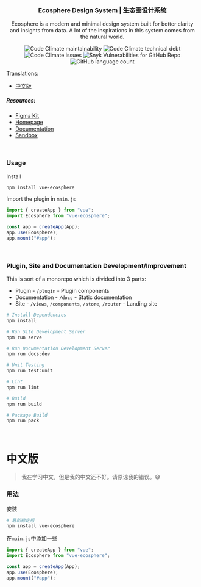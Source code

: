 <h3 align="center">Ecosphere Design System | 生态圈设计系统</h3>
<p  align="center">Ecosphere is a modern and minimal design system built for better clarity and insights from data. A lot of the inspirations in this system comes from the natural world.</p>

<p align="center">
<img alt="Code Climate maintainability" src="https://img.shields.io/codeclimate/maintainability-percentage/bacon-delight/vue-ecosphere?label=Maintainability&style=flat-square">
<img alt="Code Climate technical debt" src="https://img.shields.io/codeclimate/tech-debt/bacon-delight/vue-ecosphere?label=Technical%20Debt&style=flat-square">
<img alt="Code Climate issues" src="https://img.shields.io/codeclimate/issues/bacon-delight/vue-ecosphere?label=Issues&style=flat-square">
<img alt="Snyk Vulnerabilities for GitHub Repo" src="https://img.shields.io/snyk/vulnerabilities/github/bacon-delight/vue-ecosphere?label=Vulnerabilities&style=flat-square">
<img alt="GitHub language count" src="https://img.shields.io/github/languages/count/bacon-delight/vue-ecosphere?label=Languages&style=flat-square">
</p>

Translations:

-   [中文版](#中文版)

##### Resources:

-   [Figma Kit](https://www.figma.com/community/file/1067444265295956708/Ecosphere-Design-System)
-   [Homepage](https://ecosphere.dev/)
-   [Documentation](https://docs.ecosphere.dev/)
-   [Sandbox](https://codesandbox.io/s/vue-ecosphere-ooudb)

<br/>

### Usage

Install

```sh
npm install vue-ecosphere
```

Import the plugin in `main.js`

```js
import { createApp } from "vue";
import Ecosphere from "vue-ecosphere";

const app = createApp(App);
app.use(Ecosphere);
app.mount("#app");
```

<br/>

### Plugin, Site and Documentation Development/Improvement

This is sort of a monorepo which is divided into 3 parts:

-   Plugin - `/plugin` - Plugin components
-   Documentation - `/docs` - Static documentation
-   Site - `/views`, `/components`, `/store`, `/router` - Landing site

```sh
# Install Dependencies
npm install

# Run Site Development Server
npm run serve

# Run Documentation Development Server
npm run docs:dev

# Unit Testing
npm run test:unit

# Lint
npm run lint

# Build
npm run build

# Package Build
npm run pack
```

<br/>

# 中文版

> 我在学习中文，但是我的中文还不好。请原谅我的错误。:sweat_smile:

### 用法

安装

```sh
# 最新稳定版
npm install vue-ecosphere
```

在`main.js`中添加一些

```js
import { createApp } from "vue";
import Ecosphere from "vue-ecosphere";

const app = createApp(App);
app.use(Ecosphere);
app.mount("#app");
```
